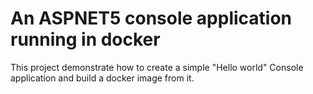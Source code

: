 # An ASPNET5 console application running in docker

This project demonstrate how to create a simple "Hello world" Console application and build a docker image from it.

